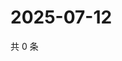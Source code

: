# 2025-07-12

共 0 条

<!-- BEGIN ZHIHUVIDEO -->
<!-- 最后更新时间 Sat Jul 12 2025 15:11:52 GMT+0800 (China Standard Time) -->

<!-- END ZHIHUVIDEO -->
